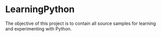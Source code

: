 # LearningPython
The objective of this project is to contain all source samples for learning and experimenting with Python.
